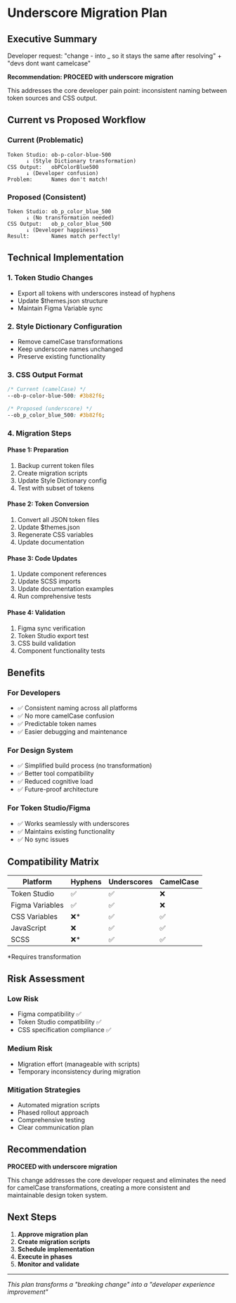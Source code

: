 # Underscore Migration Plan

## Executive Summary

Developer request: "change - into _ so it stays the same after resolving" + "devs dont want camelcase"

**Recommendation: PROCEED with underscore migration**

This addresses the core developer pain point: inconsistent naming between token sources and CSS output.

## Current vs Proposed Workflow

### Current (Problematic)
```
Token Studio: ob-p-color-blue-500
      ↓ (Style Dictionary transformation)
CSS Output:   obPColorBlue500
      ↓ (Developer confusion)
Problem:      Names don't match!
```

### Proposed (Consistent)
```
Token Studio: ob_p_color_blue_500
      ↓ (No transformation needed)
CSS Output:   ob_p_color_blue_500
      ↓ (Developer happiness)
Result:       Names match perfectly!
```

## Technical Implementation

### 1. Token Studio Changes
- Export all tokens with underscores instead of hyphens
- Update $themes.json structure
- Maintain Figma Variable sync

### 2. Style Dictionary Configuration
- Remove camelCase transformations
- Keep underscore names unchanged
- Preserve existing functionality

### 3. CSS Output Format
```css
/* Current (camelCase) */
--ob-p-color-blue-500: #3b82f6;

/* Proposed (underscore) */
--ob_p_color_blue_500: #3b82f6;
```

### 4. Migration Steps

#### Phase 1: Preparation
1. Backup current token files
2. Create migration scripts
3. Update Style Dictionary config
4. Test with subset of tokens

#### Phase 2: Token Conversion
1. Convert all JSON token files
2. Update $themes.json
3. Regenerate CSS variables
4. Update documentation

#### Phase 3: Code Updates
1. Update component references
2. Update SCSS imports
3. Update documentation examples
4. Run comprehensive tests

#### Phase 4: Validation
1. Figma sync verification
2. Token Studio export test
3. CSS build validation
4. Component functionality tests

## Benefits

### For Developers
- ✅ Consistent naming across all platforms
- ✅ No more camelCase confusion
- ✅ Predictable token names
- ✅ Easier debugging and maintenance

### For Design System
- ✅ Simplified build process (no transformation)
- ✅ Better tool compatibility
- ✅ Reduced cognitive load
- ✅ Future-proof architecture

### For Token Studio/Figma
- ✅ Works seamlessly with underscores
- ✅ Maintains existing functionality
- ✅ No sync issues

## Compatibility Matrix

| Platform | Hyphens | Underscores | CamelCase |
|----------|---------|-------------|-----------|
| Token Studio | ✅ | ✅ | ❌ |
| Figma Variables | ✅ | ✅ | ❌ |
| CSS Variables | ❌* | ✅ | ✅ |
| JavaScript | ❌ | ✅ | ✅ |
| SCSS | ❌* | ✅ | ✅ |

*Requires transformation

## Risk Assessment

### Low Risk
- Figma compatibility ✅
- Token Studio compatibility ✅
- CSS specification compliance ✅

### Medium Risk
- Migration effort (manageable with scripts)
- Temporary inconsistency during migration

### Mitigation Strategies
- Automated migration scripts
- Phased rollout approach
- Comprehensive testing
- Clear communication plan

## Recommendation

**PROCEED with underscore migration**

This change addresses the core developer request and eliminates the need for camelCase transformations, creating a more consistent and maintainable design token system.

## Next Steps

1. **Approve migration plan**
2. **Create migration scripts**
3. **Schedule implementation**
4. **Execute in phases**
5. **Monitor and validate**

---

*This plan transforms a "breaking change" into a "developer experience improvement"*
